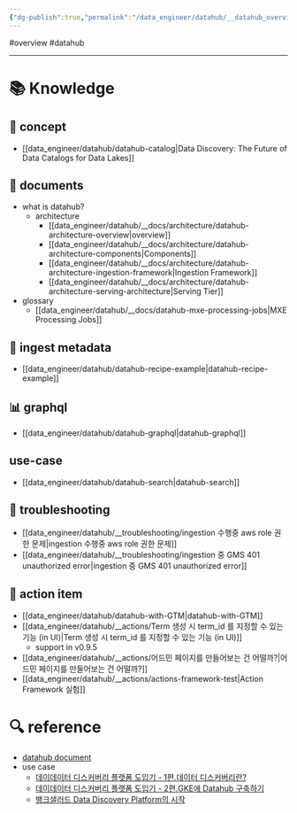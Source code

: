 ```yaml
---
{"dg-publish":true,"permalink":"/data_engineer/datahub/__datahub_overview/","dgPassFrontmatter":true}
---
```


#overview #datahub 

---

# 📚 Knowledge

## 👔 concept
- [[data_engineer/datahub/datahub-catalog\|Data Discovery: The Future of Data Catalogs for Data Lakes]]

## 📄 documents
- what is datahub?
	- architecture
		- [[data_engineer/datahub/__docs/architecture/datahub-architecture-overview\|overview]]
		- [[data_engineer/datahub/__docs/architecture/datahub-architecture-components\|Components]]
		- [[data_engineer/datahub/__docs/architecture/datahub-architecture-ingestion-framework\|Ingestion Framework]]
		- [[data_engineer/datahub/__docs/architecture/datahub-architecture-serving-architecture\|Serving Tier]]
- glossary
	- [[data_engineer/datahub/__docs/datahub-mxe-processing-jobs\|MXE Processing Jobs]]

## 🫣 ingest metadata
- [[data_engineer/datahub/datahub-recipe-example\|datahub-recipe-example]]

## 📊 graphql
- [[data_engineer/datahub/datahub-graphql\|datahub-graphql]]

## use-case
- [[data_engineer/datahub/datahub-search\|datahub-search]]

## 🚨 troubleshooting
- [[data_engineer/datahub/__troubleshooting/ingestion 수행중 aws role 권한 문제\|ingestion 수행중 aws role 권한 문제]]
- [[data_engineer/datahub/__troubleshooting/ingestion 중 GMS 401 unauthorized error\|ingestion 중 GMS 401 unauthorized error]]

## 👟 action item
- [[data_engineer/datahub/datahub-with-GTM\|datahub-with-GTM]]
- [[data_engineer/datahub/__actions/Term 생성 시 term_id 를 지정할 수 있는 기능 (in UI)\|Term 생성 시 term_id 를 지정할 수 있는 기능 (in UI)]]
	- support in v0.9.5
- [[data_engineer/datahub/__actions/어드민 페이지를 만들어보는 건 어떨까?\|어드민 페이지를 만들어보는 건 어떨까?]]
- [[data_engineer/datahub/__actions/actions-framework-test\|Action Framework 실험]]

# 🔍 reference

- [datahub document](https://datahubproject.io/docs/)
- use case
	- [데이데이터 디스커버리 플랫폼 도입기 - 1편.데이터 디스커버리란?](https://tech.socarcorp.kr/data/2022/02/25/data-discovery-platform-01.html)
	- [데이데이터 디스커버리 플랫폼 도입기 - 2편.GKE에 Datahub 구축하기](https://tech.socarcorp.kr/data/2022/03/16/metdata-platform-02.html)
	- [뱅크샐러드 Data Discovery Platform의 시작](https://blog.banksalad.com/tech/the-starting-of-datadiscoveryplatform-era-in-banksalad/)